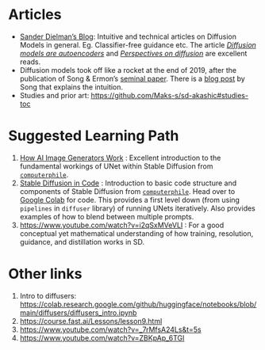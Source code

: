 # Articles

- [Sander Dielman’s Blog](https://sander.ai/posts/): Intuitive and technical articles on Diffusion Models in general. Eg. Classifier-free guidance etc. The article [_Diffusion models are autoencoders_](https://sander.ai/2022/01/31/diffusion.html) and [_Perspectives on diffusion_](https://sander.ai/2023/07/20/perspectives.html) are excellent reads.
- Diffusion models took off like a rocket at the end of 2019, after the publication of Song & Ermon’s [seminal paper](https://arxiv.org/abs/1907.05600). There is a [blog post](http://yang-song.net/blog/2021/score/) by Song that explains the intuition.
- Studies and prior art: https://github.com/Maks-s/sd-akashic#studies-toc


# Suggested Learning Path

1. [How AI Image Generators Work](https://www.youtube.com/watch?v=1CIpzeNxIhU) : Excellent introduction to the fundamental workings of UNet within Stable Diffusion from [`computerphile`](https://www.youtube.com/@Computerphile).
2. [Stable Diffusion in Code](https://www.youtube.com/watch?v=-lz30by8-sU) : Introduction to basic code structure and components of Stable Diffusion from [`computerphile`](https://www.youtube.com/@Computerphile). Head over to [Google Colab](https://colab.research.google.com/drive/1roZqqhsdpCXZr8kgV_Bx_ABVBPgea3lX?usp=sharing) for code. This provides a first level down (from using `pipelines` in `diffuser` library) of running UNets iteratively. Also provides examples of how to blend between multiple prompts. 
3. https://www.youtube.com/watch?v=i2qSxMVeVLI : For a good conceptual yet mathematical understanding of how training, resolution, guidance, and distillation works in SD.

# Other links
1. Intro to diffusers: https://colab.research.google.com/github/huggingface/notebooks/blob/main/diffusers/diffusers_intro.ipynb
2. https://course.fast.ai/Lessons/lesson9.html
3. https://www.youtube.com/watch?v=_7rMfsA24Ls&t=5s
3. https://www.youtube.com/watch?v=ZBKpAp_6TGI 